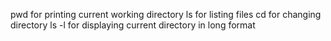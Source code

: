 pwd for printing current working directory
ls for listing files
cd for changing directory
ls -l for displaying current directory in long format
